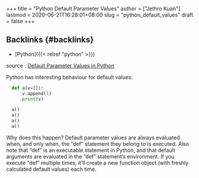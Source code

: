 +++
title = "Python Default Parameter Values"
author = ["Jethro Kuan"]
lastmod = 2020-06-21T16:28:01+08:00
slug = "python_default_values"
draft = false
+++

## Backlinks {#backlinks}

- [Python]({{< relref "python" >}})

source
: [Default Parameter Values in Python](http://effbot.org/zone/default-values.htm)

Python has interesting behaviour for default values:

```python
  def a(v=[]):
      v.append(1)
      print(v)

  a()
  a()
  a()
  a()
```

Why does this happen? Default parameter values are always evaluated
when, and only when, the “def” statement they belong to is executed.
Also note that “def” is an executable statement in Python, and that
default arguments are evaluated in the “def” statement’s environment.
If you execute “def” multiple times, it’ll create a new function
object (with freshly calculated default values) each time.
